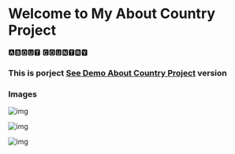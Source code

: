 # Welcome to My About Country Project

🅰🅱🅾🆄🆃   🅲🅾🆄🅽🆃🆁🆈

<h3> This is porject <a href="https://country-about.netlify.app">See Demo About Country Project</a> version </h3>

### Images

![img](https://github.com/beknurmaxalbayev/About-Country/blob/main/Country%20JPG/Country1.png?raw=true)

![img](https://github.com/beknurmaxalbayev/About-Country/blob/main/Country%20JPG/Country2.png?raw=true)

![img](https://github.com/beknurmaxalbayev/About-Country/blob/main/Country%20JPG/country.png?raw=true)

